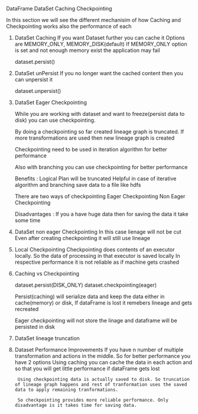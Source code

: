 DataFrame DataSet Caching Checkpointing 

In this section we will see the different mechanisim of how Caching and Checkpointing works also the performance of each


1) DataSet Caching 
	If you want Dataset further you can cache it
	Options are MEMORY_ONLY, MEMORY_DISK(default)
	If MEMORY_ONLY option is set and not enough memory exist the application may fail
	
	dataset.persist()
	
2) DataSet unPersist
	If you no longer want the cached content then you can unpersist it 
	
	dataset.unpersist()
	
3) DataSet Eager Checkpointing 

	While you are working with dataset and want to freeze(persist data to disk) you can use checkpointing.
	
	By doing a checkpointing so far created lineage graph is truncated. If more transformations are used then new lineage graph is created   

	Checkpointing need to be used in iteration algorithm for better performance 
	
	Also with branching you can use checkpointing for better performance 
	
	Benefits : 
		Logical Plan will be truncated 
		Helpful in case of iterative algorithm and branching 
		save data to a file like hdfs 

	There are two ways of checkpointing 
		Eager Checkpointing 
		Non Eager Checkpointing
	
	Disadvantages :
		If you a have huge data then for saving the data it take some time
		 	
4) DataSet non eager Checkpointing 
	In this case lienage will not be cut 
	Even after creating checkpointing it will still use lineage 
	
5) Local Checkpointing
	Checkpointing does contents of an executor locally. So the data of processing in that executor is saved locally
	In respective performance it is not reliable as if machine gets crashed

6) Caching vs Checkpointing 

	dataset.persist(DISK_ONLY)
	dataset.checkpointing(eager)
	
	Persist(caching) will serialize data and keep the data either in cache(memory) or disk, If dataFrame is lost it remebers lineage and gets recreated
	
	Eager checkpointing will not store the linage and dataframe will be persisted in disk 
	
	
5) DataSet lineage truncation 

6) Dataset Performance Improvements 
	If you have n number of multiple transformation and actions in the middle.
	So for better performance you have 2 options 
		Using caching you can cache the data in each action and so that you will get little performance if dataFrame gets lost 
		
		Using checkpointing data is actually saved to disk. So truncation of lineage graph happens and rest of tranformation uses the saved data to apply remaining tranformations.
		
		So checkpointing provides more reliable performance. Only disadvantage is it takes time for saving data.
		